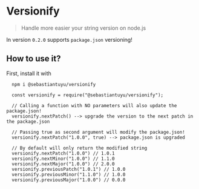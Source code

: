 # Versionify

> Handle more easier your string version on node.js

In version <code>0.2.0</code> supports <code>package.json</code> versioning!

## How to use it?
First, install it with
```
  npm i @sebastiantuyu/versionify
```

```
  const versionify = require("@sebastiantuyu/versionify");

  // Calling a function with NO parameters will also update the package.json!
  versionify.nextPatch() --> upgrade the version to the next patch in the package.json

  // Passing true as second argument will modify the package.json!
  versionify.nextPatch("1.0.0", true) --> package.json is upgraded

  // By default will only return the modified string
  versionify.nextPatch("1.0.0") // 1.0.1
  versionify.nextMinor("1.0.0") // 1.1.0
  versionify.nextMajor("1.0.0") // 2.0.0
  versionify.previousPatch("1.0.1") // 1.0.0
  versionify.previousMinor("1.1.0") // 1.0.0
  versionify.previousMajor("1.0.0") // 0.0.0
```
